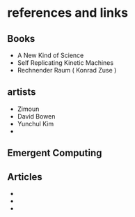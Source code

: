 # references and links

## Books
- A New Kind of Science
- Self Replicating Kinetic Machines
- Rechnender Raum ( Konrad Zuse )


## artists
- Zimoun
- David Bowen
- Yunchul Kim
-

## Emergent Computing


## Articles
-
-
-
